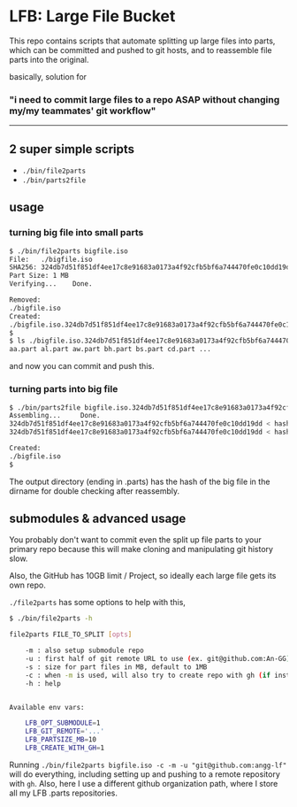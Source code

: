 # LFB: Large File Bucket

This repo contains scripts that automate splitting up large files into parts, which can be committed and pushed to git hosts, and to reassemble file parts into the original.

basically, solution for 
 
### **"i need to commit large files to a repo ASAP without changing my/my teammates' git workflow"**

----

## 2 super simple scripts 

- `./bin/file2parts` 
- `./bin/parts2file`

## usage

### turning big file into small parts
```bash
$ ./bin/file2parts bigfile.iso
File:   ./bigfile.iso
SHA256: 324db7d51f851df4ee17c8e91683a0173a4f92cfb5bf6a744470fe0c10dd19dd
Part Size: 1 MB
Verifying...    Done.   

Removed:
./bigfile.iso
Created:
./bigfile.iso.324db7d51f851df4ee17c8e91683a0173a4f92cfb5bf6a744470fe0c10dd19dd.parts
$ 
$ ls ./bigfile.iso.324db7d51f851df4ee17c8e91683a0173a4f92cfb5bf6a744470fe0c10dd19dd.parts
aa.part	al.part	aw.part	bh.part	bs.part	cd.part ...
```

and now you can commit and push this.

### turning parts into big file

```bash
$ ./bin/parts2file bigfile.iso.324db7d51f851df4ee17c8e91683a0173a4f92cfb5bf6a744470fe0c10dd19dd.parts 
Assembling...     Done.
324db7d51f851df4ee17c8e91683a0173a4f92cfb5bf6a744470fe0c10dd19dd < hash from filename
324db7d51f851df4ee17c8e91683a0173a4f92cfb5bf6a744470fe0c10dd19dd < hash of newly assembled file

Created:
./bigfile.iso
$ 
```

The output directory (ending in .parts) has the hash of the big file in the dirname for double checking after reassembly. 

## submodules & advanced usage

You probably don't want to commit even the split up file parts to your primary repo because this will make cloning and manipulating git history slow.

Also, the GitHub has 10GB limit / Project, so ideally each large file gets its own repo. 

`./file2parts` has some options to help with this, 


```bash
$ ./bin/file2parts -h

file2parts FILE_TO_SPLIT [opts]

	-m : also setup submodule repo
	-u : first half of git remote URL to use (ex. git@github.com:An-GG), default to same as parent
	-s : size for part files in MB, default to 1MB
	-c : when -m is used, will also try to create repo with gh (if installed) and push to remote
	-h : help


Available env vars:

	LFB_OPT_SUBMODULE=1
	LFB_GIT_REMOTE='...'
	LFB_PARTSIZE_MB=10
	LFB_CREATE_WITH_GH=1

```

Running `./bin/file2parts bigfile.iso -c -m -u "git@github.com:angg-lf"` will do everything, including setting up and pushing to a remote repository with `gh`. 
Also, here I use a different github organization path, where I store all my LFB .parts repositories.
